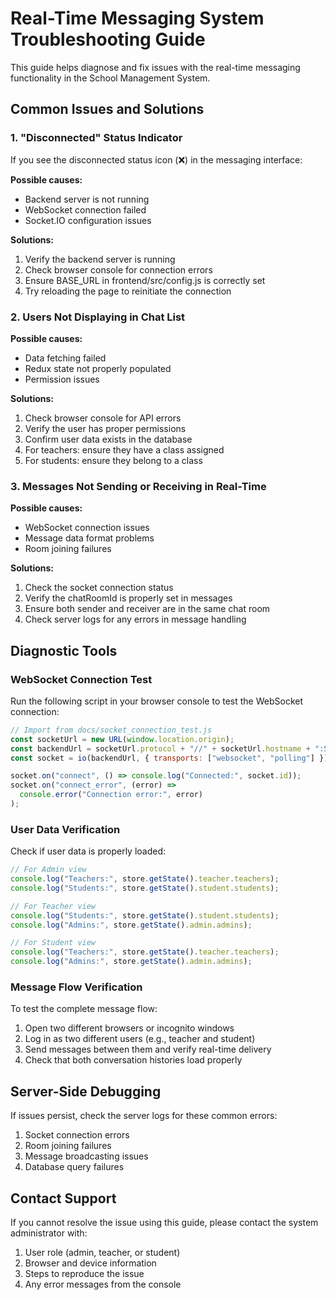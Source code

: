 # Real-Time Messaging System Troubleshooting Guide

This guide helps diagnose and fix issues with the real-time messaging functionality in the School Management System.

## Common Issues and Solutions

### 1. "Disconnected" Status Indicator

If you see the disconnected status icon (❌) in the messaging interface:

**Possible causes:**

- Backend server is not running
- WebSocket connection failed
- Socket.IO configuration issues

**Solutions:**

1. Verify the backend server is running
2. Check browser console for connection errors
3. Ensure BASE_URL in frontend/src/config.js is correctly set
4. Try reloading the page to reinitiate the connection

### 2. Users Not Displaying in Chat List

**Possible causes:**

- Data fetching failed
- Redux state not properly populated
- Permission issues

**Solutions:**

1. Check browser console for API errors
2. Verify the user has proper permissions
3. Confirm user data exists in the database
4. For teachers: ensure they have a class assigned
5. For students: ensure they belong to a class

### 3. Messages Not Sending or Receiving in Real-Time

**Possible causes:**

- WebSocket connection issues
- Message data format problems
- Room joining failures

**Solutions:**

1. Check the socket connection status
2. Verify the chatRoomId is properly set in messages
3. Ensure both sender and receiver are in the same chat room
4. Check server logs for any errors in message handling

## Diagnostic Tools

### WebSocket Connection Test

Run the following script in your browser console to test the WebSocket connection:

```javascript
// Import from docs/socket_connection_test.js
const socketUrl = new URL(window.location.origin);
const backendUrl = socketUrl.protocol + "//" + socketUrl.hostname + ":5000";
const socket = io(backendUrl, { transports: ["websocket", "polling"] });

socket.on("connect", () => console.log("Connected:", socket.id));
socket.on("connect_error", (error) =>
  console.error("Connection error:", error)
);
```

### User Data Verification

Check if user data is properly loaded:

```javascript
// For Admin view
console.log("Teachers:", store.getState().teacher.teachers);
console.log("Students:", store.getState().student.students);

// For Teacher view
console.log("Students:", store.getState().student.students);
console.log("Admins:", store.getState().admin.admins);

// For Student view
console.log("Teachers:", store.getState().teacher.teachers);
console.log("Admins:", store.getState().admin.admins);
```

### Message Flow Verification

To test the complete message flow:

1. Open two different browsers or incognito windows
2. Log in as two different users (e.g., teacher and student)
3. Send messages between them and verify real-time delivery
4. Check that both conversation histories load properly

## Server-Side Debugging

If issues persist, check the server logs for these common errors:

1. Socket connection errors
2. Room joining failures
3. Message broadcasting issues
4. Database query failures

## Contact Support

If you cannot resolve the issue using this guide, please contact the system administrator with:

1. User role (admin, teacher, or student)
2. Browser and device information
3. Steps to reproduce the issue
4. Any error messages from the console
